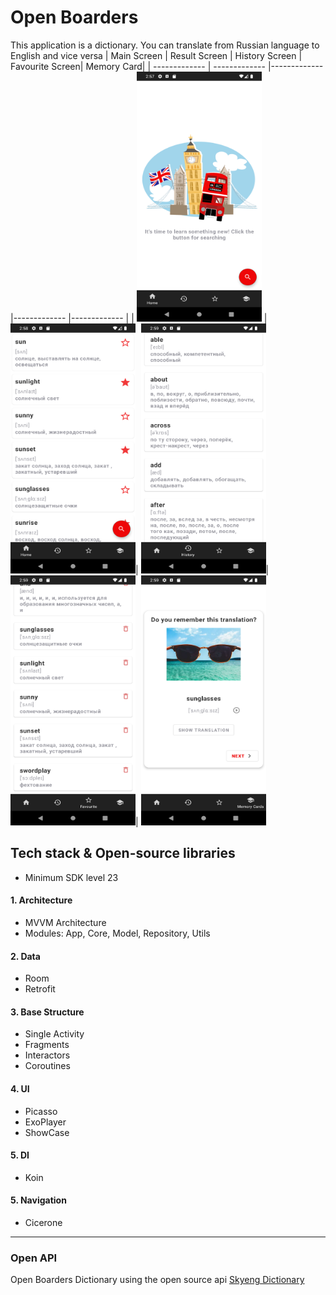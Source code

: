 # Open Boarders
 This application is a dictionary. You can translate from Russian language to English and vice versa
 | Main Screen | Result Screen | History Screen | Favourite Screen| Memory Card|
| ------------- | ------------- |------------- |------------- |------------- |
| <img src="app/src/main/res/drawable/main_screen.png" width="200" height="400" /> | <img src="app/src/main/res/drawable/result_screen.png" width="200" height="400" />| <img src="app/src/main/res/drawable/history_screen.png" width="200" height="400"  />| <img src="app/src/main/res/drawable/favourite_screen.png" width="200" height="400"/>| <img src="app/src/main/res/drawable/memory_card_screen.png" width="200" height="400"/>
 
## Tech stack & Open-source libraries
* Minimum SDK level 23
#### 1. Architecture
* MVVM Architecture
* Modules: App, Core, Model, Repository, Utils
#### 2. Data
* Room
* Retrofit
#### 3. Base Structure
* Single Activity
* Fragments
* Interactors
* Coroutines
#### 4. UI
* Picasso
* ExoPlayer
* ShowCase
#### 5. DI
* Koin
#### 5. Navigation
* Cicerone

________

### Open API
Open Boarders Dictionary using the open source api [Skyeng Dictionary](https://dictionary.skyeng.ru/doc/api/external)
